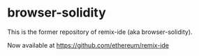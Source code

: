 # browser-solidity

This is the former repository of remix-ide (aka browser-solidity).

Now available at https://github.com/ethereum/remix-ide
